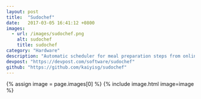 ```yaml
---
layout: post
title:  "Sudochef"
date:   2017-03-05 16:41:12 +0800
images:
  - url: /images/sudochef.png
    alt: sudochef
    title: sudochef
category: "Hardware"
description: "Automatic scheduler for meal preparation steps from online recipes, powered by Amazon Alexa"
devpost: "https://devpost.com/software/sudochef"
github: "https://github.com/kaiyisg/sudochef"
---
```


{% assign image = page.images[0] %} 
{% include image.html image=image %}
